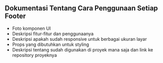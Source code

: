 ## Dokumentasi Tentang Cara Penggunaan Setiap Footer
- Foto komponen UI
- Deskripsi fitur-fitur dan penggunaanya
- Deskripsi apakah sudah responsive untuk berbagai ukuran layar
- Props yang dibutuhkan untuk styling
- Deskripsi tentang sudah digunakan di proyek mana saja dan link ke repository proyeknya
